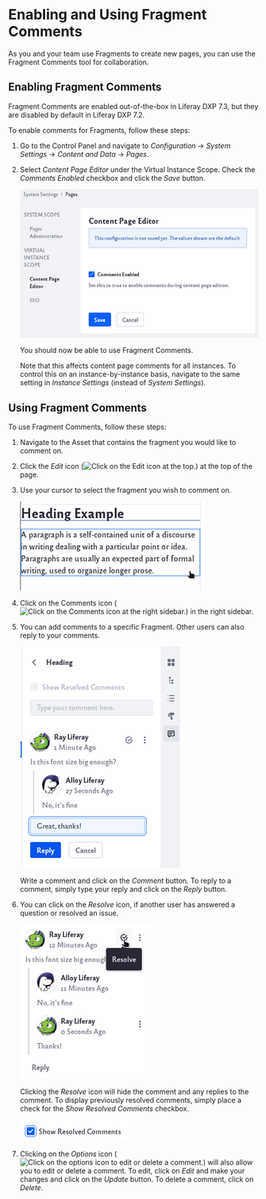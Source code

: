 # Enabling and Using Fragment Comments

As you and your team use Fragments to create new pages, you can use the Fragment Comments tool for collaboration.

## Enabling Fragment Comments

Fragment Comments are enabled out-of-the-box in Liferay DXP 7.3, but they are disabled by default in Liferay DXP 7.2.

To enable comments for Fragments, follow these steps:

1. Go to the Control Panel and navigate to *Configuration* &rarr; *System Settings* &rarr; *Content and Data* &rarr; *Pages*.

1. Select *Content Page Editor* under the Virtual Instance Scope. Check the *Comments Enabled* checkbox and click the *Save* button.

    ![Navigate to the Content Page Editor and check the Comments Enabled checkbox.](using-fragment-comments/images/01.png)

    You should now be able to use Fragment Comments.

    Note that this affects content page comments for all instances. To control this on an instance-by-instance basis, navigate to the same setting in *Instance Settings* (instead of *System Settings*).

## Using Fragment Comments

To use Fragment Comments, follow these steps:

1. Navigate to the Asset that contains the fragment you would like to comment on.

1. Click the *Edit* icon (![Click on the Edit icon at the top.](../../../images/icon-edit-pencil.png)) at the top of the page.

1. Use your cursor to select the fragment you wish to comment on.

    ![Move your cursor and select the fragment.](using-fragment-comments/images/02.png)

1. Click on the Comments icon (![Click on the Comments icon at the right sidebar.](../../../images/icon-comments.png)) in the right sidebar.

1. You can add comments to a specific Fragment. Other users can also reply to your comments.

    ![You and other users can make comments to a fragment.](using-fragment-comments/images/03.png)

    Write a comment and click on the *Comment* button. To reply to a comment, simply type your reply and click on the *Reply* button.

1. You can click on the *Resolve* icon, if another user has answered a question or resolved an issue. 

    ![Click on the Resolve icon to resolve a comment.](using-fragment-comments/images/04.png)

    Clicking the *Resolve* icon will hide the comment and any replies to the comment. To display previously resolved comments, simply place a check for the *Show Resolved Comments* checkbox.

    ![Place a check on the show resolved comments to show resolved comments.](using-fragment-comments/images/05.png)

1. Clicking on the *Options* icon (![Click on the options icon to edit or delete a comment.](../../../images/icon-options.png)) will also allow you to edit or delete a comment. To edit, click on *Edit* and make your changes and click on the *Update* button. To delete a comment, click on *Delete*.
